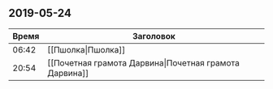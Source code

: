 ## 2019-05-24
| Время | Заголовок |
| --- | --- |
| 06:42 | [[Пшолка\|Пшолка]] |
| 20:54 | [[Почетная грамота Дарвина\|Почетная грамота Дарвина]] |
